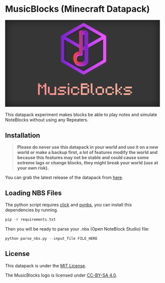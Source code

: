 # MusicBlocks (Minecraft Datapack)

![MusicBlocks Banner](assets/images/banner.webp)

This datapack experiment makes blocks be able to play notes and simulate NoteBlocks without using any Repeaters.

## Installation

> **Please do never use this datapack in your world and use it on a new world or make a backup first, a lot of features modify the world and because this features may not be stable and could cause some extreme lags or change blocks, they might break your world (use at your own risk).**

You can grab the latest release of the datapack from [here](https://github.com/kadmuffin/mblock-datapack/releases).

## Loading NBS Files

The python script requires [click](https://github.com/pallets/click) and [pynbs](https://github.com/vberlier/pynbs), you can install this dependencies by running.

```python
pip -r requirements.txt
```

Then you will be ready to parse your .nbs (Open NoteBlock Studio) file:

```python
python parse_nbs.py --input_file FILE_HERE
```

## License

This datapack is under the [MIT License](https://github.com/kadmuffin/mblock-datapack/tree/master/LICENSE).

The MusicBlocks logo is licensed under [CC-BY-SA 4.0](https://creativecommons.org/licenses/by-sa/4.0/).
